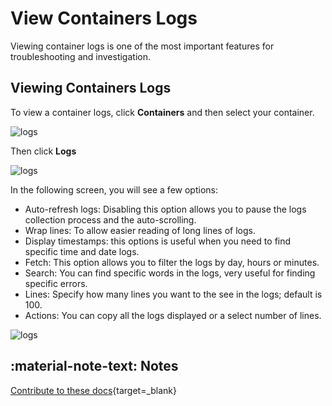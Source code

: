 # View Containers Logs

Viewing container logs is one of the most important features for troubleshooting and investigation. 

## Viewing Containers Logs

To view a container logs, click <b>Containers</b> and then select your container. 

![logs](assets/logs-1.png)

Then click <b>Logs</b>

![logs](assets/logs-2.png)

In the following screen, you will see a few options:

* Auto-refresh logs: Disabling this option allows you to pause the logs collection process and the auto-scrolling.
* Wrap lines: To allow easier reading of long lines of logs.
* Display timestamps: this options is useful when you need to find specific time and date logs.
* Fetch: This option allows you to filter the logs by day, hours or minutes.
* Search: You can find specific words in the logs, very useful for finding specific errors.
* Lines: Specify how many lines you want to the see in the logs; default is 100. 
* Actions: You can copy all the logs displayed or a select number of lines.

![logs](assets/logs-3.png)

## :material-note-text: Notes

[Contribute to these docs](https://github.com/portainer/portainer-docs/blob/master/contributing.md){target=_blank}